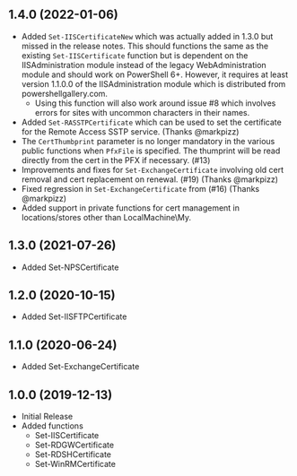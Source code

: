 ## 1.4.0 (2022-01-06)

* Added `Set-IISCertificateNew` which was actually added in 1.3.0 but missed in the release notes. This should functions the same as the existing `Set-IISCertificate` function but is dependent on the IISAdministration module instead of the legacy WebAdministration module and should work on PowerShell 6+. However, it requires at least version 1.1.0.0 of the IISAdministration module which is distributed from powershellgallery.com.
  * Using this function will also work around issue #8 which involves errors for sites with uncommon characters in their names.
* Added `Set-RASSTPCertificate` which can be used to set the certificate for the Remote Access SSTP service. (Thanks @markpizz)
* The `CertThumbprint` parameter is no longer mandatory in the various public functions when `PfxFile` is specified. The thumprint will be read directly from the cert in the PFX if necessary. (#13)
* Improvements and fixes for `Set-ExchangeCertificate` involving old cert removal and cert replacement on renewal. (#19) (Thanks @markpizz)
* Fixed regression in `Set-ExchangeCertificate` from (#16) (Thanks @markpizz)
* Added support in private functions for cert management in locations/stores other than LocalMachine\My.

## 1.3.0 (2021-07-26)

* Added Set-NPSCertificate

## 1.2.0 (2020-10-15)

* Added Set-IISFTPCertificate

## 1.1.0 (2020-06-24)

* Added Set-ExchangeCertificate

## 1.0.0 (2019-12-13)

* Initial Release
* Added functions
  * Set-IISCertificate
  * Set-RDGWCertificate
  * Set-RDSHCertificate
  * Set-WinRMCertificate
